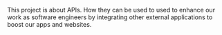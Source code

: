 This project is about APIs. How they can be used to used to enhance our work as software engineers by integrating other external applications to boost our apps and websites.
